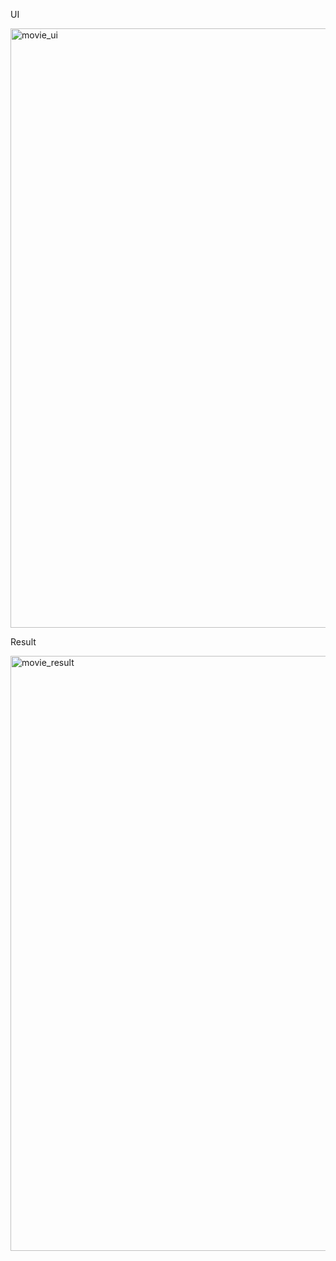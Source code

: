 UI

<img width="959" alt="movie_ui" src="https://github.com/user-attachments/assets/ea291feb-b70a-4ac5-9e64-31e3859eb62f">

Result

<img width="952" alt="movie_result" src="https://github.com/user-attachments/assets/2a2e3ab7-cf53-461d-8ac4-12d19ab60c95">
